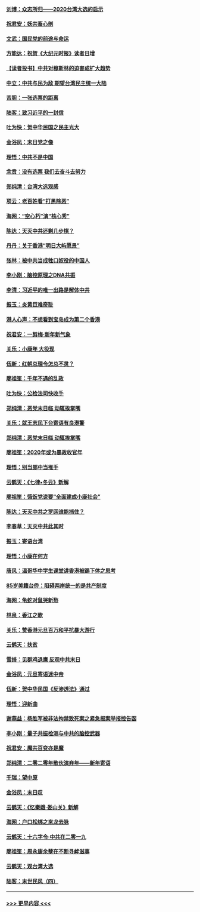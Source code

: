 #### [刘博：众志所归——2020台湾大选的启示](../pages/nsc993/n11796878.md?t=01161401) 
#### [祝君安：妖共畜心剖](../pages/nsc993/n11794273.md?t=01161401) 
#### [文武：国民党的前途与命运](../pages/nsc993/n11794198.md?t=01161401) 
#### [方能达：祝贺《大纪元时报》读者日增](../pages/nsc993/n11793807.md?t=01161401) 
#### [【读者投书】中共对穆斯林的迫害成扩大趋势](../pages/nsc993/n11791371.md?t=01161401) 
#### [中立：中共与民为敌 期望台湾民主统一大陆](../pages/nsc993/n11790392.md?t=01161401) 
#### [苦胆：一张选票的距离](../pages/nsc993/n11788914.md?t=01161401) 
#### [陆客：致习近平的一封信](../pages/nsc993/n11788867.md?t=01161401) 
#### [吐为快：贺中华民国之民主光大](../pages/nsc993/n11788618.md?t=01161401) 
#### [金浴凤：末日党之像](../pages/nsc993/n11787475.md?t=01161401) 
#### [理悟：中共不是中国](../pages/nsc993/n11787463.md?t=01161401) 
#### [念贲：没有选票  我们去奋斗去努力](../pages/nsc993/n11787398.md?t=01161401) 
#### [郑纯清：台湾大选观感](../pages/nsc993/n11786210.md?t=01161401) 
#### [项云：老百姓看“打黑除恶”](../pages/nsc993/n11785398.md?t=01161401) 
#### [海网：“空心朽”演“核心秀”](../pages/nsc993/n11783874.md?t=01161401) 
#### [陈达：天灭中共还剩几步棋？](../pages/nsc993/n11783719.md?t=01161401) 
#### [丹丹：关于香港“明日大屿愿景”](../pages/nsc993/n11783273.md?t=01161401) 
#### [张林：被中共当成牲口奴役的中国人](../pages/nsc993/n11782397.md?t=01161401) 
#### [李小刚：脑控原理之DNA共振](../pages/nsc993/n11780962.md?t=01161401) 
#### [李清：习近平的唯一出路是解体中共](../pages/nsc993/n11780866.md?t=01161401) 
#### [振玉：炎黄巨难奇耻](../pages/nsc993/n11779632.md?t=01161401) 
#### [港人心声：不想看到宝岛成为第二个香港](../pages/nsc993/n11778817.md?t=01161401) 
#### [祝君安：一剪梅‧新年新气象](../pages/nsc993/n11776340.md?t=01161401) 
#### [关乐：小康年 大役现](../pages/nsc993/n11774213.md?t=01161401) 
#### [伍新：红朝总理令怎总不灵？](../pages/nsc993/n11770813.md?t=01161401) 
#### [廖祖笙：千年不遇的乱政](../pages/nsc993/n11770373.md?t=01161401) 
#### [吐为快：公检法司快收手](../pages/nsc993/n11770359.md?t=01161401) 
#### [郑纯清：恶党末日临 动辄挨掌嘴](../pages/nsc993/n11769912.md?t=01161401) 
#### [关乐：就王志民下台寄语有良港警](../pages/nsc993/n11769903.md?t=01161401) 
#### [郑纯清：恶党末日临 动辄挨掌嘴](../pages/nsc993/n11769356.md?t=01161401) 
#### [廖祖笙：2020年或为暴政收官年](../pages/nsc993/n11768216.md?t=01161401) 
#### [理悟：别当郎中当推手](../pages/nsc993/n11768243.md?t=01161401) 
#### [云鹤天：《七律▪冬云》新解](../pages/nsc993/n11768204.md?t=01161401) 
#### [廖祖笙：饿饭党说要“全面建成小康社会”](../pages/nsc993/n11767482.md?t=01161401) 
#### [陈达：天灭中共之罗网谁能挡住？](../pages/nsc993/n11767465.md?t=01161401) 
#### [李春草：天灭中共此其时](../pages/nsc993/n11767452.md?t=01161401) 
#### [振玉：寄语台湾](../pages/nsc993/n11767432.md?t=01161401) 
#### [理悟：小康在何方](../pages/nsc993/n11767394.md?t=01161401) 
#### [唐风：温哥华中学生课堂讲香港被踢下体之思考](../pages/nsc993/n11766848.md?t=01161401) 
#### [85岁美籍台侨：阻碍两岸统一的是共产制度](../pages/nsc993/n11765043.md?t=01161401) 
#### [海网：龟蛇对鼠哭新愁](../pages/nsc993/n11764895.md?t=01161401) 
#### [林泉：香江之歌](../pages/nsc993/n11764415.md?t=01161401) 
#### [关乐：赞香港元旦百万和平抗暴大游行](../pages/nsc993/n11764382.md?t=01161401) 
#### [云鹤天：扶贫](../pages/nsc993/n11764245.md?t=01161401) 
#### [雪绮：见群鸡退鹰  反观中共末日](../pages/nsc993/n11762112.md?t=01161401) 
#### [金浴凤：元旦寄语迷中帝](../pages/nsc993/n11761788.md?t=01161401) 
#### [伍新：贺中华民国《反渗透法》通过](../pages/nsc993/n11761994.md?t=01161401) 
#### [理悟：迎新曲](../pages/nsc993/n11761152.md?t=01161401) 
#### [谢燕益：杨胜军被非法拘禁致死案之紧急报案举报控告函](../pages/nsc993/n11756134.md?t=01161401) 
#### [李小刚：量子共振检测与中共的脑控武器](../pages/nsc993/n11754518.md?t=01161401) 
#### [祝君安：魔共百变亦是魔](../pages/nsc993/n11754469.md?t=01161401) 
#### [郑纯清：二零二零年散伙演弃年——新年寄语](../pages/nsc993/n11754195.md?t=01161401) 
#### [千瑞：望中原](../pages/nsc993/n11754159.md?t=01161401) 
#### [金浴凤：末日叹](../pages/nsc993/n11752359.md?t=01161401) 
#### [云鹤天：《忆秦娥‧娄山关》新解](../pages/nsc993/n11752348.md?t=01161401) 
#### [海网：户口松绑之来龙去脉](../pages/nsc993/n11752328.md?t=01161401) 
#### [云鹤天：十六字令‧中共在二零一九](../pages/nsc993/n11752305.md?t=01161401) 
#### [廖祖笙：周永康余孽在不断寻衅滋事](../pages/nsc993/n11751013.md?t=01161401) 
#### [云鹤天：观台湾大选](../pages/nsc993/n11751007.md?t=01161401) 
#### [陆客：末世民风（四）](../pages/nsc993/n11749203.md?t=01161401) 

----
#### [ >>> 更早内容 <<< ](../indexes/nsc993-earlier.md)
